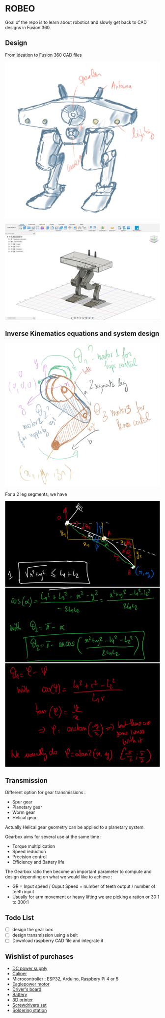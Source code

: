 # ROBEO

Goal of the repo is to learn about robotics and slowly get back to CAD designs in Fusion 360.

## Design

From ideation to Fusion 360 CAD files

![alt text](<Capture d’écran . 2025-07-14 à 11.51.28.jpeg>)

![alt text](image.png)

## Inverse Kinematics equations and system design

![alt text](<Capture d’écran . 2025-07-14 à 14.25.39.jpeg>)

For a 2 leg segments, we have

![alt text](IK1.jpeg)
![alt text](IK2.jpeg)
![alt text](IK3.jpeg)


## Transmission
Different option for gear transmissions :
- Spur gear
- Planetary gear
- Worm gear
- Helical gear 

Actually Helical gear geometry can be applied to a planetary system. 

Gearbox aims for several use at the same time :
- Torque multiplication
- Speed reduction
- Precision control
- Efficiency and Battery life

The Gearbox ratio then become an important parameter to compute and design depending on what we would like to achieve :
- GR = Input speed / Ouput Speed = number of teeth output / number of teeth input
- Usually for arm movement or heavy lifting we are picking a ration or 30:1 to 300:1

## Todo List
- [ ] design the gear box
- [ ] design transmission using a belt
- [ ] Download raspberry CAD file and integrate it

## Wishlist of purchases

-  [DC power supply](https://www.amazon.fr/Alimentation-commutation-alimentation-dencodeur-interrupteur/dp/B0CZ92WTQ3/ref=sr_1_2_sspa?crid=1KP2DKI4DRWE8&dib=eyJ2IjoiMSJ9.h7KpUxLzbp2u0DC-eb6mF-8AT9Sr7KdlnpBayZi66mrrjYG1EMsjKHjvlKPLnuL2o8STWiFq4Y5GeuDoF4cIKd8HixhrZXJ5FbpLsw6AaEAMmkriLhwvkMN07xKhLCktkW7s6eXRwdQghgShx7yKMu0M8rt7lEa0jn7Hhusl7XIWlFSoT26FyFS2kZp5L5nCDhSSkLcDDobRjyD0hMHjPNPbKjRxRrwOEBWpwaoS3YvNExenq9d6IS-xdF3_YpcoLSiDmPRaF3-1RBCD2FgCzSX56iGQS3_4rD41mlMS7tA.2tLYog-vOUv0c14NZfgRM32ovD8WfcIhPFKfgrPusSQ&dib_tag=se&keywords=power%2Bsupply%2Bcontrol%2B12v&qid=1752486169&sprefix=power%2Bsu%2Caps%2C92&sr=8-2-spons&sp_csd=d2lkZ2V0TmFtZT1zcF9hdGY&th=1)
- [Caliper](https://www.amazon.fr/Qfun-Inoxydable-conversion-Eclaboussures-lindustrie/dp/B082XBZJS5/ref=sr_1_1_sspa?__mk_fr_FR=%C3%85M%C3%85%C5%BD%C3%95%C3%91&crid=C808H39DMDCR&dib=eyJ2IjoiMSJ9.vWr0DlJnOb6m-d1sDFBMUDs6Zbe6tsJhYlCiCHuh_bxR0M9VW9TeHdjCjwvEyM1flCSLhDoz8kaQu9T6iNgBv_dsyv4K6L2dPGMgNBJQvO1Bg8JnAoJlice6QtJUdkOqLALVD6qgDGErTbSAF_i5ogXbJuT0kvijeE8LaGUNOD6tViokTYSt7g2CHFvsZFjinYgznlRh6n4KQKuCfoV7sOCLV3fKa5K5LPhdBGgxqpd_mB_cYDgrXl5pyVKBFI519PvieMEV0qisBIkdNAn8JHK9VO7zzUMNJGTAVBxND6I.a99maBtgXwe4oBFeUJ9zpYVJJv4V-ikwkAgH2yqoi4c&dib_tag=se&keywords=caliper&qid=1752486883&sprefix=caliper%2Caps%2C85&sr=8-1-spons&sp_csd=d2lkZ2V0TmFtZT1zcF9hdGY&psc=1)
- Microcontroller : ESP32, Arduino, Raspbery Pi 4 or 5
- [Eaglepower motor](https://fr.aliexpress.com/item/1005007790507636.html?src=google&pdp_npi=4%40dis!EUR!57.39!57.39!!!!!%40!12000042212426336!ppc!!!&src=google&albch=shopping&acnt=248-630-5778&isdl=y&slnk=&plac=&mtctp=&albbt=Google_7_shopping&aff_platform=google&aff_short_key=UneMJZVf&gclsrc=aw.ds&&albagn=888888&&ds_e_adid=&ds_e_matchtype=&ds_e_device=c&ds_e_network=x&ds_e_product_group_id=&ds_e_product_id=fr1005007790507636&ds_e_product_merchant_id=486198869&ds_e_product_country=FR&ds_e_product_language=fr&ds_e_product_channel=online&ds_e_product_store_id=&ds_url_v=2&albcp=20180143335&albag=&isSmbAutoCall=false&needSmbHouyi=false&gad_source=1&gad_campaignid=20180156550&gclid=CjwKCAjw1dLDBhBoEiwAQNRiQVzW5aGp3e4I0hIHtT97GYVKJoebNBdKK6efyAQEIQjKn5t8onR68BoCnLoQAvD_BwE)
- [Driver's board]()
- [Battery]()
- [3D printer](https://eu.store.bambulab.com/fr/products/p1s?srsltid=AfmBOor8mUgwGmhB6G_dnUh1ubC66Rgea4OTfnJ4GpnpTR_xDaT0Vjnw)
- [Screwdrivers set](https://www.ifixit.com/en-eu/products/manta-driver-kit-112-bit-driver-kit?gad_source=1&gad_campaignid=22040920003&gclid=CjwKCAjw1dLDBhBoEiwAQNRiQYlRd4Uiod_hbH2iITm-KDiF-YX4-q5clM2oCIw-W6dhMGornnbetxoC0QYQAvD_BwE)
- [Soldering station](https://www.amazon.fr/Preciva-927IV-Auxiliaires-Ajustable-Thermostat/dp/B0D62WQ93C/ref=asc_df_B0D62WQ93C?mcid=4b2889146bba3619b2af67e799666703&tag=googshopfr-21&linkCode=df0&hvadid=701618516094&hvpos=&hvnetw=g&hvrand=15070868564892272922&hvpone=&hvptwo=&hvqmt=&hvdev=c&hvdvcmdl=&hvlocint=&hvlocphy=9055006&hvtargid=pla-2344098760946&hvocijid=15070868564892272922-B0D62WQ93C-&hvexpln=0&th=1)
